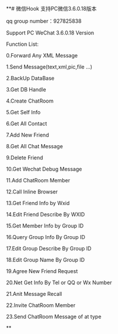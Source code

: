 **# 
微信Hook
支持PC微信3.6.0.18版本

qq group number：927825838


Support PC WeChat 3.6.0.18 Version

Function List:

0.Forward Any XML Message

1.Send Message(text,xml,pic,file ...)  

2.BackUp DataBase

3.Get DB Handle

4.Create ChatRoom

5.Get Self Info

6.Get All Contact

7.Add New Friend

8.Get All Chat Message

9.Delete Friend

10.Get Wechat Debug Message

11.Add ChatRoom Member

12.Call Inline Browser

13.Get Friend Info by Wxid

14.Edit Friend Describe By WXID

15.Get Member Info by Group ID

16.Query Group Info By Group ID

17.Edit Group Describe By Group ID

18.Edit Group Name By Group ID

19.Agree New Friend Request

20.Net Get Info By Tel or QQ or Wx Number

21.Anit Message Recall

22.Invite ChatRoom Member

23.Send ChatRoom Message of at type



**
